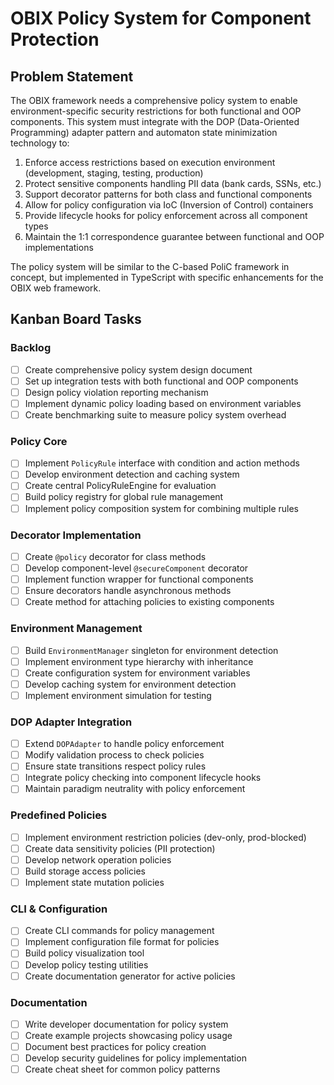 # OBIX Policy System for Component Protection

## Problem Statement

The OBIX framework needs a comprehensive policy system to enable environment-specific security restrictions for both functional and OOP components. This system must integrate with the DOP (Data-Oriented Programming) adapter pattern and automaton state minimization technology to:

1. Enforce access restrictions based on execution environment (development, staging, testing, production)
2. Protect sensitive components handling PII data (bank cards, SSNs, etc.)
3. Support decorator patterns for both class and functional components
4. Allow for policy configuration via IoC (Inversion of Control) containers
5. Provide lifecycle hooks for policy enforcement across all component types
6. Maintain the 1:1 correspondence guarantee between functional and OOP implementations

The policy system will be similar to the C-based PoliC framework in concept, but implemented in TypeScript with specific enhancements for the OBIX web framework.

## Kanban Board Tasks

### Backlog

- [ ] Create comprehensive policy system design document
- [ ] Set up integration tests with both functional and OOP components
- [ ] Design policy violation reporting mechanism
- [ ] Implement dynamic policy loading based on environment variables
- [ ] Create benchmarking suite to measure policy system overhead

### Policy Core

- [ ] Implement `PolicyRule` interface with condition and action methods
- [ ] Develop environment detection and caching system
- [ ] Create central PolicyRuleEngine for evaluation
- [ ] Build policy registry for global rule management
- [ ] Implement policy composition system for combining multiple rules

### Decorator Implementation

- [ ] Create `@policy` decorator for class methods
- [ ] Develop component-level `@secureComponent` decorator
- [ ] Implement function wrapper for functional components
- [ ] Ensure decorators handle asynchronous methods
- [ ] Create method for attaching policies to existing components

### Environment Management

- [ ] Build `EnvironmentManager` singleton for environment detection
- [ ] Implement environment type hierarchy with inheritance
- [ ] Create configuration system for environment variables
- [ ] Develop caching system for environment detection
- [ ] Implement environment simulation for testing

### DOP Adapter Integration

- [ ] Extend `DOPAdapter` to handle policy enforcement
- [ ] Modify validation process to check policies
- [ ] Ensure state transitions respect policy rules
- [ ] Integrate policy checking into component lifecycle hooks
- [ ] Maintain paradigm neutrality with policy enforcement

### Predefined Policies

- [ ] Implement environment restriction policies (dev-only, prod-blocked)
- [ ] Create data sensitivity policies (PII protection)
- [ ] Develop network operation policies
- [ ] Build storage access policies
- [ ] Implement state mutation policies

### CLI & Configuration

- [ ] Create CLI commands for policy management
- [ ] Implement configuration file format for policies
- [ ] Build policy visualization tool
- [ ] Develop policy testing utilities
- [ ] Create documentation generator for active policies

### Documentation

- [ ] Write developer documentation for policy system
- [ ] Create example projects showcasing policy usage
- [ ] Document best practices for policy creation
- [ ] Develop security guidelines for policy implementation
- [ ] Create cheat sheet for common policy patterns